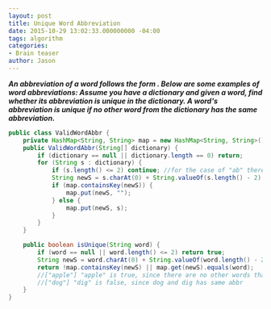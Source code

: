 ```yaml
---
layout: post
title: Unique Word Abbreviation
date: 2015-10-29 13:02:33.000000000 -04:00
tags: algorithm
categories:
- Brain teaser
author: Jason
---
```

<p><strong><em>An abbreviation of a word follows the form <first letter><number><last letter>. Below are some examples of word abbreviations: Assume you have a dictionary and given a word, find whether its abbreviation is unique in the dictionary. A word's abbreviation is unique if no other word from the dictionary has the same abbreviation.</last></number></first></em></strong></p>


``` java
public class ValidWordAbbr {
    private HashMap<String, String> map = new HashMap<String, String>();
    public ValidWordAbbr(String[] dictionary) {
        if (dictionary == null || dictionary.length == 0) return;
        for (String s : dictionary) {
            if (s.length() <= 2) continue; //for the case of "ab" there are no abbr
            String newS = s.charAt(0) + String.valueOf(s.length() - 2) + s.charAt(s.length() - 1);
            if (map.containsKey(newS)) {
                map.put(newS, "");
            } else {
                map.put(newS, s);
            }
        }
    }

    public boolean isUnique(String word) {
        if (word == null || word.length() <= 2) return true;
        String newS = word.charAt(0) + String.valueOf(word.length() - 2) + word.charAt(word.length() - 1);
        return !map.containsKey(newS) || map.get(newS).equals(word);
        //["apple"] "apple" is true, since there are no other words than apple in the dictionary that have the same abbr
        //["dog"] "dig" is false, since dog and dig has same abbr
    }
}
```

